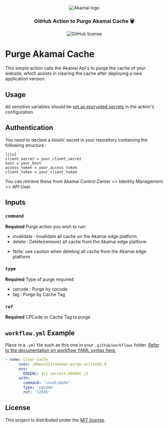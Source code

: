 <p align="center">
  <img alt="Akamai logo" src="https://www.akamai.com/us/en/multimedia/images/logo/akamai-logo.png"/>
  <h3 align="center">GitHub Action to Purge Akamai Cache 🗑️</h3>
  <p align="center">
    <img alt="GitHub license" src="https://badgen.net/github/license/jdmevo123/akamai-purge-action?cache=300&color=green"/>
  </p>
</p>

# Purge Akamai Cache   

This simple action calls the Akamai Api's to purge the cache of your website, which assists in clearing the cache after deploying a new application version.

## Usage

All sensitive variables should be [set as encrypted secrets](https://help.github.com/en/articles/virtual-environments-for-github-actions#creating-and-using-secrets-encrypted-variables) in the action's configuration.

## Authentication

You need to declare a `EDGERC` secret in your repository containing the following structure :
```
[ccu]
client_secret = your_client_secret
host = your_host
access_token = your_access_token
client_token = your_client_token
```
You can retrieve these from Akamai Control Center >> Identity Management >> API User.

## Inputs

### `command`
**Required**
Purge action you wish to run:
- invalidate : Invalidate all cache on the Akamai edge platform
- delete : Delete(remove) all cache from the Akamai edge platform
* Note: use caution when deleting all cache from the Akamai edge platform

### `type`
**Required**
Type of purge required:
- cpcode : Purge by cpcode
- tag : Purge by Cache Tag

### `ref`
**Required** 
CPCode or Cache Tag to purge

## `workflow.yml` Example

Place in a `.yml` file such as this one in your `.github/workflows` folder. [Refer to the documentation on workflow YAML syntax here.](https://help.github.com/en/articles/workflow-syntax-for-github-actions)

```yaml
- name: Clear Cache
      uses: jdmevo123/akamai-purge-action@1.4
      env:
        EDGERC: ${{ secrets.EDGERC }}
      with:
        command: 'invalidate'
        type: 'cpcode'
        ref: '12345'
```
## License

This project is distributed under the [MIT license](LICENSE.md).
